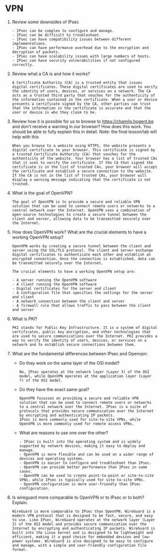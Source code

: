 # VPN

1.  Review some downsides of IPsec

        - IPsec can be complex to configure and manage.
        - IPsec can be difficult to troubleshoot.
        - IPsec can have compatibility issues between different implementations.
        - IPsec can have performance overhead due to the encryption and decryption of packets.
        - IPsec can have scalability issues with large numbers of hosts.
        - IPsec can have security vulnerabilities if not configured correctly.

2.  Review what a CA is and how it works?

        A Certificate Authority (CA) is a trusted entity that issues digital certificates. These digital certificates are used to verify the identity of users, devices, or services on a network. The CA acts as a trusted third party that vouches for the authenticity of the information contained in the certificate. When a user or device presents a certificate signed by the CA, other parties can trust that the information in the certificate is accurate and that the user or device is who they claim to be.

3.  Review how it is possible for us to browse to https://chamilo.hogent.be and don't receive a warning in our browser? How does this work. You should be able to fully explain this in detail. Note: the final lesson/lab will help with this

        When you browse to a website using HTTPS, the website presents a digital certificate to your browser. This certificate is signed by a trusted Certificate Authority (CA) that vouches for the authenticity of the website. Your browser has a list of trusted CAs that it uses to verify the certificate. If the CA that signed the certificate is in the list of trusted CAs, your browser will accept the certificate and establish a secure connection to the website. If the CA is not in the list of trusted CAs, your browser will display a warning message indicating that the certificate is not trusted.

4.  What is the goal of OpenVPN?

        The goal of OpenVPN is to provide a secure and reliable VPN solution that can be used to connect remote users or networks to a central network over the Internet. OpenVPN uses a combination of open-source technologies to create a secure tunnel between the client and server, allowing data to be transmitted securely over the Internet.

5.  How does OpenVPN work? What are the crucial elements to have a working OpenVPN setup?

        OpenVPN works by creating a secure tunnel between the client and server using the SSL/TLS protocol. The client and server exchange digital certificates to authenticate each other and establish an encrypted connection. Once the connection is established, data can be transmitted securely over the Internet.

        The crucial elements to have a working OpenVPN setup are:

        - A server running the OpenVPN software
        - A client running the OpenVPN software
        - Digital certificates for the server and client
        - A configuration file that specifies the settings for the server and client
        - A network connection between the client and server
        - A firewall rule that allows traffic to pass between the client and server

6.  What is PKI?

        PKI stands for Public Key Infrastructure. It is a system of digital certificates, public key encryption, and other technologies that are used to secure communications over the Internet. PKI provides a way to verify the identity of users, devices, or services on a network and to establish secure connections between them.

7.  What are the fundamental differences between IPsec and Openvpn:

    -   Do they work on the same layer of the OSI model?

            No, IPsec operates at the network layer (Layer 3) of the OSI model, while OpenVPN operates at the application layer (Layer 7) of the OSI model.

    -   Do they have the exact same goal?

            OpenVPN focusses on providing a secure and reliable VPN solution that can be used to connect remote users or networks to a central network over the Internet. IPsec is a suite of protocols that provides secure communication over the Internet by encrypting and authenticating IP packets.
            IPsec is more commonly used for site-to-site VPNs, while OpenVPN is more commonly used for remote access VPNs.

    -   What are reasons to use one over the other?

            - IPsec is built into the operating system and is widely supported by network devices, making it easy to deploy and manage.
            - OpenVPN is more flexible and can be used on a wider range of devices and operating systems.
            - OpenVPN is easier to configure and troubleshoot than IPsec.
            - OpenVPN can provide better performance than IPsec in some cases.
            - OpenVPN can be used to create point-to-point or site-to-site VPNs, while IPsec is typically used for site-to-site VPNs.
            - OpenVPN configuration is more user-friendly than IPsec configuration.

8.  Is wireguard more comparable to OpenVPN or to IPsec or to both? Explain.

        WireGuard is more comparable to IPsec than OpenVPN. WireGuard is a modern VPN protocol that is designed to be fast, secure, and easy to use. Like IPsec, WireGuard operates at the network layer (Layer 3) of the OSI model and provides secure communication over the Internet by encrypting and authenticating IP packets. WireGuard is built into the Linux kernel and is designed to be lightweight and efficient, making it a good choice for embedded devices and low-power systems. WireGuard is also designed to be easy to configure and manage, with a simple and user-friendly configuration file format.
